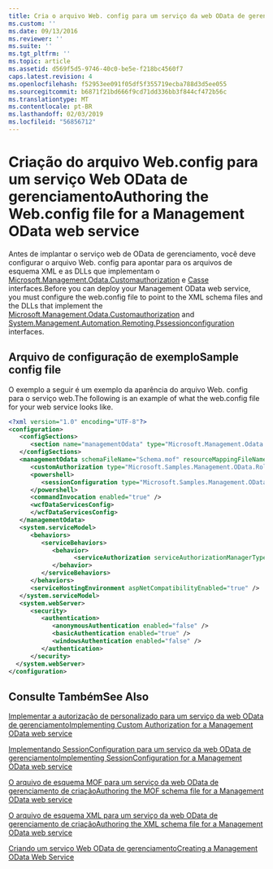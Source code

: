 ```yaml
---
title: Cria o arquivo Web. config para um serviço da web OData de gerenciamento | Microsoft Docs
ms.custom: ''
ms.date: 09/13/2016
ms.reviewer: ''
ms.suite: ''
ms.tgt_pltfrm: ''
ms.topic: article
ms.assetid: d569f5d5-9746-40c0-be5e-f218bc4560f7
caps.latest.revision: 4
ms.openlocfilehash: f52953ee091f05df5f355719ecba788d3d5ee055
ms.sourcegitcommit: b6871f21bd666f9cd71dd336bb3f844cf472b56c
ms.translationtype: MT
ms.contentlocale: pt-BR
ms.lasthandoff: 02/03/2019
ms.locfileid: "56856712"
---
```

# <a name="authoring-the-webconfig-file-for-a-management-odata-web-service"></a><span data-ttu-id="c55b6-102">Criação do arquivo Web.config para um serviço Web OData de gerenciamento</span><span class="sxs-lookup"><span data-stu-id="c55b6-102">Authoring the Web.config file for a Management OData web service</span></span>

<span data-ttu-id="c55b6-103">Antes de implantar o serviço web de OData de gerenciamento, você deve configurar o arquivo Web. config para apontar para os arquivos de esquema XML e as DLLs que implementam o [Microsoft.Management.Odata.Customauthorization](/dotnet/api/Microsoft.Management.Odata.CustomAuthorization) e [ Casse](/dotnet/api/System.Management.Automation.Remoting.PSSessionConfiguration) interfaces.</span><span class="sxs-lookup"><span data-stu-id="c55b6-103">Before you can deploy your Management OData web service, you must configure the web.config file to point to the XML schema files and the DLLs that implement the [Microsoft.Management.Odata.Customauthorization](/dotnet/api/Microsoft.Management.Odata.CustomAuthorization) and  [System.Management.Automation.Remoting.Pssessionconfiguration](/dotnet/api/System.Management.Automation.Remoting.PSSessionConfiguration) interfaces.</span></span>

## <a name="sample-config-file"></a><span data-ttu-id="c55b6-104">Arquivo de configuração de exemplo</span><span class="sxs-lookup"><span data-stu-id="c55b6-104">Sample config file</span></span>

<span data-ttu-id="c55b6-105">O exemplo a seguir é um exemplo da aparência do arquivo Web. config para o serviço web.</span><span class="sxs-lookup"><span data-stu-id="c55b6-105">The following is an example of what the web.config file for your web service looks like.</span></span>

```xml
<?xml version="1.0" encoding="UTF-8"?>
<configuration>
   <configSections>
      <section name="managementOdata" type="Microsoft.Management.Odata.Core.DSConfiguration, Microsoft.Management.OData, Version=3.0.0.0, Culture=neutral, PublicKeyToken=31bf3856ad364e35, processorArchitecture=MSIL" />
   </configSections>
   <managementOdata schemaFileName="Schema.mof" resourceMappingFileName="Schema.xml">
      <customAuthorization type="Microsoft.Samples.Management.OData.RoleBasedPlugins.CustomAuthorization" assembly=".\Microsoft.Samples.Management.OData.RoleBasedPlugins.dll" />
      <powershell>
         <sessionConfiguration type="Microsoft.Samples.Management.OData.RoleBasedPlugins.SessionConfiguration" assembly=".\Microsoft.Samples.Management.OData.RoleBasedPlugins.dll" />
      </powershell>
      <commandInvocation enabled="true" />
      <wcfDataServicesConfig>
      </wcfDataServicesConfig>
   </managementOdata>
   <system.serviceModel>
      <behaviors>
         <serviceBehaviors>
            <behavior>
                  <serviceAuthorization serviceAuthorizationManagerType="Microsoft.Management.Odata.Core.CustomAuthorizationManager, Microsoft.Management.OData, Version=3.0.0.0, Culture=neutral, PublicKeyToken=31bf3856ad364e35" />
            </behavior>
         </serviceBehaviors>
      </behaviors>
      <serviceHostingEnvironment aspNetCompatibilityEnabled="true" />
   </system.serviceModel>
   <system.webServer>
      <security>
         <authentication>
            <anonymousAuthentication enabled="false" />
            <basicAuthentication enabled="true" />
            <windowsAuthentication enabled="false" />
         </authentication>
      </security>
  </system.webServer>
</configuration>

```

## <a name="see-also"></a><span data-ttu-id="c55b6-106">Consulte Também</span><span class="sxs-lookup"><span data-stu-id="c55b6-106">See Also</span></span>

[<span data-ttu-id="c55b6-107">Implementar a autorização de personalizado para um serviço da web OData de gerenciamento</span><span class="sxs-lookup"><span data-stu-id="c55b6-107">Implementing Custom Authorization for a Management OData web service</span></span>](./implementing-custom-authorization-for-a-management-odata-web-service.md)

[<span data-ttu-id="c55b6-108">Implementando SessionConfiguration para um serviço da web OData de gerenciamento</span><span class="sxs-lookup"><span data-stu-id="c55b6-108">Implementing SessionConfiguration for a Management OData web service</span></span>](./implementing-sessionconfiguration-for-a-management-odata-web-service.md)

[<span data-ttu-id="c55b6-109">O arquivo de esquema MOF para um serviço da web OData de gerenciamento de criação</span><span class="sxs-lookup"><span data-stu-id="c55b6-109">Authoring the MOF schema file for a Management OData web service</span></span>](./authoring-the-mof-schema-file-for-a-management-odata-web-service.md)

[<span data-ttu-id="c55b6-110">O arquivo de esquema XML para um serviço da web OData de gerenciamento de criação</span><span class="sxs-lookup"><span data-stu-id="c55b6-110">Authoring the XML schema file for a Management OData web service</span></span>](./authoring-the-xml-schema-file-for-a-management-odata-web-service.md)

[<span data-ttu-id="c55b6-111">Criando um serviço Web OData de gerenciamento</span><span class="sxs-lookup"><span data-stu-id="c55b6-111">Creating a Management OData Web Service</span></span>](./creating-a-management-odata-web-service.md)